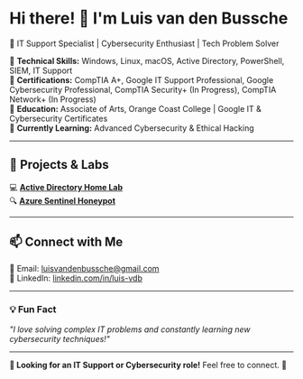 # Hi there! 👋 I'm Luis van den Bussche  

🚀 IT Support Specialist | Cybersecurity Enthusiast | Tech Problem Solver  

🔹 **Technical Skills:** Windows, Linux, macOS, Active Directory, PowerShell, SIEM, IT Support  
🔹 **Certifications:** CompTIA A+, Google IT Support Professional, Google Cybersecurity Professional, CompTIA Security+ (In Progress),  CompTIA Network+ (In Progress)  
🔹 **Education:** Associate of Arts, Orange Coast College | Google IT & Cybersecurity Certificates  
🔹 **Currently Learning:** Advanced Cybersecurity & Ethical Hacking  

---

## 📂 Projects & Labs  
💻 [**Active Directory Home Lab**](https://github.com/Luis-vdB/Active-Directory-Home-Lab)  
🔍 [**Azure Sentinel Honeypot**](https://github.com/Luis-vdB/Azure-Sentinel-Honeypot)  

---

## 📫 Connect with Me  
📧 Email: [luisvandenbussche@gmail.com](mailto:luisvandenbussche@gmail.com)  
💼 LinkedIn: [linkedin.com/in/luis-vdb](https://linkedin.com/in/luis-vdb)  

---

### 💡 Fun Fact  
*"I love solving complex IT problems and constantly learning new cybersecurity techniques!"*  

---

**🔎 Looking for an IT Support or Cybersecurity role!** Feel free to connect. 🚀  


<!--
**Luis-vdB/Luis-vdB** is a ✨ _special_ ✨ repository because its `README.md` (this file) appears on your GitHub profile.

Here are some ideas to get you started:

- 🔭 I’m currently working on ...
- 🌱 I’m currently learning ...
- 👯 I’m looking to collaborate on ...
- 🤔 I’m looking for help with ...
- 💬 Ask me about ...
- 📫 How to reach me: ...
- 😄 Pronouns: ...
- ⚡ Fun fact: ...
-->
